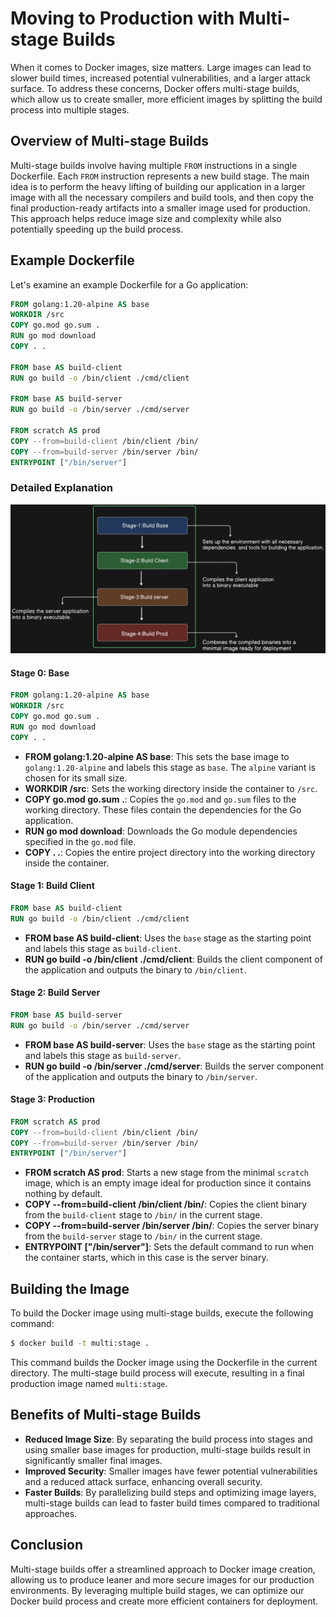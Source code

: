 # Moving to Production with Multi-stage Builds

When it comes to Docker images, size matters. Large images can lead to slower build times, increased potential vulnerabilities, and a larger attack surface. To address these concerns, Docker offers multi-stage builds, which allow us to create smaller, more efficient images by splitting the build process into multiple stages.

## Overview of Multi-stage Builds

Multi-stage builds involve having multiple `FROM` instructions in a single Dockerfile. Each `FROM` instruction represents a new build stage. The main idea is to perform the heavy lifting of building our application in a larger image with all the necessary compilers and build tools, and then copy the final production-ready artifacts into a smaller image used for production. This approach helps reduce image size and complexity while also potentially speeding up the build process.

## Example Dockerfile

Let's examine an example Dockerfile for a Go application:

```Dockerfile
FROM golang:1.20-alpine AS base
WORKDIR /src
COPY go.mod go.sum .
RUN go mod download
COPY . .

FROM base AS build-client
RUN go build -o /bin/client ./cmd/client

FROM base AS build-server
RUN go build -o /bin/server ./cmd/server

FROM scratch AS prod
COPY --from=build-client /bin/client /bin/
COPY --from=build-server /bin/server /bin/
ENTRYPOINT ["/bin/server"]
```

### Detailed Explanation

![image](./images/diagram-export-5-29-2024-6_03_37-PM.png)

#### Stage 0: Base
```Dockerfile
FROM golang:1.20-alpine AS base
WORKDIR /src
COPY go.mod go.sum .
RUN go mod download
COPY . .
```

- **FROM golang:1.20-alpine AS base**: This sets the base image to `golang:1.20-alpine` and labels this stage as `base`. The `alpine` variant is chosen for its small size.
- **WORKDIR /src**: Sets the working directory inside the container to `/src`.
- **COPY go.mod go.sum .**: Copies the `go.mod` and `go.sum` files to the working directory. These files contain the dependencies for the Go application.
- **RUN go mod download**: Downloads the Go module dependencies specified in the `go.mod` file.
- **COPY . .**: Copies the entire project directory into the working directory inside the container.


#### Stage 1: Build Client

```Dockerfile
FROM base AS build-client
RUN go build -o /bin/client ./cmd/client
```

- **FROM base AS build-client**: Uses the `base` stage as the starting point and labels this stage as `build-client`.
- **RUN go build -o /bin/client ./cmd/client**: Builds the client component of the application and outputs the binary to `/bin/client`.

#### Stage 2: Build Server

```Dockerfile
FROM base AS build-server
RUN go build -o /bin/server ./cmd/server
```

- **FROM base AS build-server**: Uses the `base` stage as the starting point and labels this stage as `build-server`.
- **RUN go build -o /bin/server ./cmd/server**: Builds the server component of the application and outputs the binary to `/bin/server`.

#### Stage 3: Production

```Dockerfile
FROM scratch AS prod
COPY --from=build-client /bin/client /bin/
COPY --from=build-server /bin/server /bin/
ENTRYPOINT ["/bin/server"]
```

- **FROM scratch AS prod**: Starts a new stage from the minimal `scratch` image, which is an empty image ideal for production since it contains nothing by default.
- **COPY --from=build-client /bin/client /bin/**: Copies the client binary from the `build-client` stage to `/bin/` in the current stage.
- **COPY --from=build-server /bin/server /bin/**: Copies the server binary from the `build-server` stage to `/bin/` in the current stage.
- **ENTRYPOINT ["/bin/server"]**: Sets the default command to run when the container starts, which in this case is the server binary.

## Building the Image

To build the Docker image using multi-stage builds, execute the following command:

```bash
$ docker build -t multi:stage .
```

This command builds the Docker image using the Dockerfile in the current directory. The multi-stage build process will execute, resulting in a final production image named `multi:stage`.

## Benefits of Multi-stage Builds

- **Reduced Image Size**: By separating the build process into stages and using smaller base images for production, multi-stage builds result in significantly smaller final images.
- **Improved Security**: Smaller images have fewer potential vulnerabilities and a reduced attack surface, enhancing overall security.
- **Faster Builds**: By parallelizing build steps and optimizing image layers, multi-stage builds can lead to faster build times compared to traditional approaches.

## Conclusion

Multi-stage builds offer a streamlined approach to Docker image creation, allowing us to produce leaner and more secure images for our production environments. By leveraging multiple build stages, we can optimize our Docker build process and create more efficient containers for deployment.